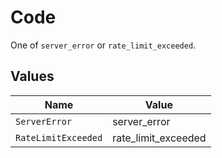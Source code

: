 # Code

One of `server_error` or `rate_limit_exceeded`.


## Values

| Name                | Value               |
| ------------------- | ------------------- |
| `ServerError`       | server_error        |
| `RateLimitExceeded` | rate_limit_exceeded |